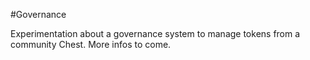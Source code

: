 #Governance

Experimentation about a governance system to manage tokens from a community Chest.
More infos to come.
